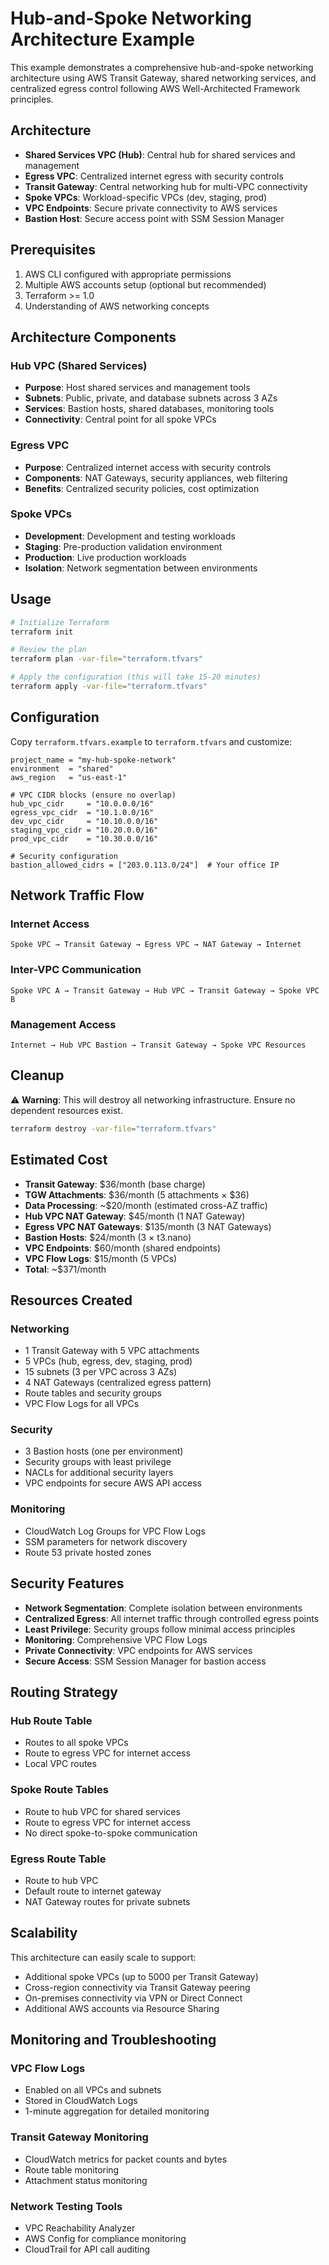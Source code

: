 # Hub-and-Spoke Networking Architecture Example

This example demonstrates a comprehensive hub-and-spoke networking architecture using AWS Transit Gateway, shared networking services, and centralized egress control following AWS Well-Architected Framework principles.

## Architecture

- **Shared Services VPC (Hub)**: Central hub for shared services and management
- **Egress VPC**: Centralized internet egress with security controls
- **Transit Gateway**: Central networking hub for multi-VPC connectivity
- **Spoke VPCs**: Workload-specific VPCs (dev, staging, prod)
- **VPC Endpoints**: Secure private connectivity to AWS services
- **Bastion Host**: Secure access point with SSM Session Manager

## Prerequisites

1. AWS CLI configured with appropriate permissions
2. Multiple AWS accounts setup (optional but recommended)
3. Terraform >= 1.0
4. Understanding of AWS networking concepts

## Architecture Components

### Hub VPC (Shared Services)

- **Purpose**: Host shared services and management tools
- **Subnets**: Public, private, and database subnets across 3 AZs
- **Services**: Bastion hosts, shared databases, monitoring tools
- **Connectivity**: Central point for all spoke VPCs

### Egress VPC

- **Purpose**: Centralized internet access with security controls
- **Components**: NAT Gateways, security appliances, web filtering
- **Benefits**: Centralized security policies, cost optimization

### Spoke VPCs

- **Development**: Development and testing workloads
- **Staging**: Pre-production validation environment
- **Production**: Live production workloads
- **Isolation**: Network segmentation between environments

## Usage

```bash
# Initialize Terraform
terraform init

# Review the plan
terraform plan -var-file="terraform.tfvars"

# Apply the configuration (this will take 15-20 minutes)
terraform apply -var-file="terraform.tfvars"
```

## Configuration

Copy `terraform.tfvars.example` to `terraform.tfvars` and customize:

```hcl
project_name = "my-hub-spoke-network"
environment  = "shared"
aws_region   = "us-east-1"

# VPC CIDR blocks (ensure no overlap)
hub_vpc_cidr     = "10.0.0.0/16"
egress_vpc_cidr  = "10.1.0.0/16"
dev_vpc_cidr     = "10.10.0.0/16"
staging_vpc_cidr = "10.20.0.0/16"
prod_vpc_cidr    = "10.30.0.0/16"

# Security configuration
bastion_allowed_cidrs = ["203.0.113.0/24"]  # Your office IP
```

## Network Traffic Flow

### Internet Access
```
Spoke VPC → Transit Gateway → Egress VPC → NAT Gateway → Internet
```

### Inter-VPC Communication
```
Spoke VPC A → Transit Gateway → Hub VPC → Transit Gateway → Spoke VPC B
```

### Management Access
```
Internet → Hub VPC Bastion → Transit Gateway → Spoke VPC Resources
```

## Cleanup

⚠️ **Warning**: This will destroy all networking infrastructure. Ensure no dependent resources exist.

```bash
terraform destroy -var-file="terraform.tfvars"
```

## Estimated Cost

- **Transit Gateway**: $36/month (base charge)
- **TGW Attachments**: $36/month (5 attachments × $36)
- **Data Processing**: ~$20/month (estimated cross-AZ traffic)
- **Hub VPC NAT Gateway**: $45/month (1 NAT Gateway)
- **Egress VPC NAT Gateways**: $135/month (3 NAT Gateways)
- **Bastion Hosts**: $24/month (3 × t3.nano)
- **VPC Endpoints**: $60/month (shared endpoints)
- **VPC Flow Logs**: $15/month (5 VPCs)
- **Total**: ~$371/month

## Resources Created

### Networking
- 1 Transit Gateway with 5 VPC attachments
- 5 VPCs (hub, egress, dev, staging, prod)
- 15 subnets (3 per VPC across 3 AZs)
- 4 NAT Gateways (centralized egress pattern)
- Route tables and security groups
- VPC Flow Logs for all VPCs

### Security
- 3 Bastion hosts (one per environment)
- Security groups with least privilege
- NACLs for additional security layers
- VPC endpoints for secure AWS API access

### Monitoring
- CloudWatch Log Groups for VPC Flow Logs
- SSM parameters for network discovery
- Route 53 private hosted zones

## Security Features

- **Network Segmentation**: Complete isolation between environments
- **Centralized Egress**: All internet traffic through controlled egress points
- **Least Privilege**: Security groups follow minimal access principles
- **Monitoring**: Comprehensive VPC Flow Logs
- **Private Connectivity**: VPC endpoints for AWS services
- **Secure Access**: SSM Session Manager for bastion access

## Routing Strategy

### Hub Route Table
- Routes to all spoke VPCs
- Route to egress VPC for internet access
- Local VPC routes

### Spoke Route Tables
- Route to hub VPC for shared services
- Route to egress VPC for internet access
- No direct spoke-to-spoke communication

### Egress Route Table
- Route to hub VPC
- Default route to internet gateway
- NAT Gateway routes for private subnets

## Scalability

This architecture can easily scale to support:
- Additional spoke VPCs (up to 5000 per Transit Gateway)
- Cross-region connectivity via Transit Gateway peering
- On-premises connectivity via VPN or Direct Connect
- Additional AWS accounts via Resource Sharing

## Monitoring and Troubleshooting

### VPC Flow Logs
- Enabled on all VPCs and subnets
- Stored in CloudWatch Logs
- 1-minute aggregation for detailed monitoring

### Transit Gateway Monitoring
- CloudWatch metrics for packet counts and bytes
- Route table monitoring
- Attachment status monitoring

### Network Testing Tools
- VPC Reachability Analyzer
- AWS Config for compliance monitoring
- CloudTrail for API call auditing

